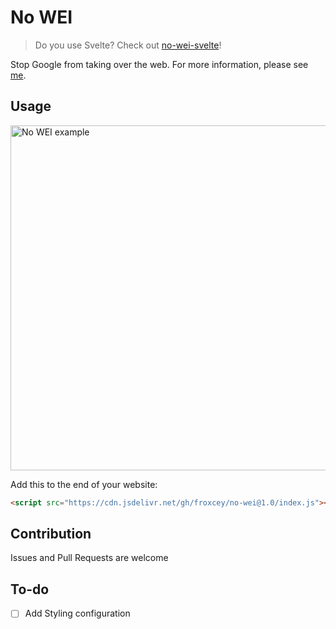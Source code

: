# No WEI

> Do you use Svelte? Check out [no-wei-svelte](https://github.com/Froxcey/no-wei-svelte)!

Stop Google from taking over the web. For more information, please see [me](https://www.fsf.org/blogs/community/web-environment-integrity-is-an-all-out-attack-on-the-free-internet).

## Usage

<img width="552" alt="No WEI example" src="https://github.com/Froxcey/no-wei/assets/51555391/6ef88d5a-010d-4769-8770-346ea6ed9904">

Add this to the end of your website:

```html
<script src="https://cdn.jsdelivr.net/gh/froxcey/no-wei@1.0/index.js"></script>
```

## Contribution

Issues and Pull Requests are welcome

## To-do

- [ ] Add Styling configuration
